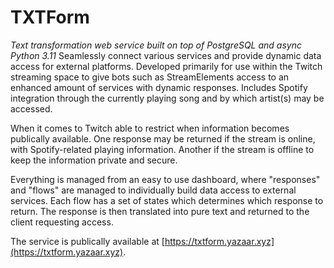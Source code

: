 # TXTForm
*Text transformation web service built on top of PostgreSQL and async Python 3.11*
Seamlessly connect various services and provide dynamic data access for external platforms. Developed primarily for use within the Twitch streaming space to give bots such as StreamElements access to an enhanced amount of services with dynamic responses. Includes Spotify integration through the currently playing song and by which artist(s) may be accessed.

When it comes to Twitch able to restrict when information becomes publically available. One response may be returned if the stream is online, with Spotify-related playing information. Another if the stream is offline to keep the information private and secure.

Everything is managed from an easy to use dashboard, where "responses" and "flows" are managed to individually build data access to external services. Each flow has a set of states which determines which response to return. The response is then translated into pure text and returned to the client requesting access.

The service is publically available at [https://txtform.yazaar.xyz](https://txtform.yazaar.xyz).
